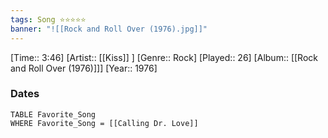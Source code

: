 ```yaml
---
tags: Song ⭐⭐⭐⭐⭐ 
banner: "![[Rock and Roll Over (1976).jpg]]"
---
```

[Time:: 3:46]
[Artist:: [[Kiss]] ]
[Genre:: Rock]
[Played:: 26]
[Album:: [[Rock and Roll Over (1976)]]]
[Year:: 1976]
### Dates
````dataview
TABLE Favorite_Song
WHERE Favorite_Song = [[Calling Dr. Love]]
````